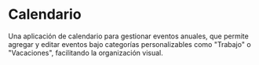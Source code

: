 # Calendario
Una aplicación de calendario para gestionar eventos anuales, que permite agregar y editar eventos bajo categorías personalizables como "Trabajo" o "Vacaciones", facilitando la organización visual.
